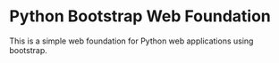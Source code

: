 # Python Bootstrap Web Foundation

This is a simple web foundation for Python web applications using bootstrap.